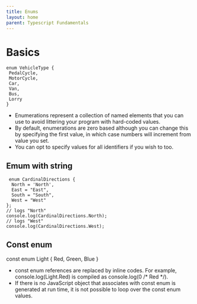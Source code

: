 ```yaml
---
title: Enums
layout: home
parent: Typescript Fundamentals
---
```


# Basics
 
```tsx
enum VehicleType {
 PedalCycle,
 MotorCycle,
 Car,
 Van,
 Bus,
 Lorry
}
```

* Enumerations represent a collection of named elements that you can use to avoid littering your program with hard-coded values.
* By default, enumerations are zero based although you can change this by specifying the first value, in which case numbers will 
increment from value you set. 
* You can opt to specify values for all identifiers if you wish to too.

## Emum with string
```tsx
 enum CardinalDirections {
  North = 'North',
  East = "East",
  South = "South",
  West = "West"
};
// logs "North"
console.log(CardinalDirections.North);
// logs "West"
console.log(CardinalDirections.West);
```

## Const enum

const enum Light {
    Red,
    Green,
    Blue
}

* const enum references are replaced by inline codes. For example, console.log(Light.Red) is compiled as console.log(0 /* Red */).
* If there is no JavaScript object that associates with const enum is generated at run time, it is not possible to loop over the const enum values.
